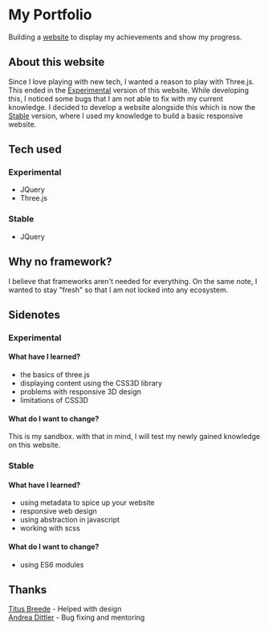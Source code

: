 # My Portfolio

Building a [website](https://jlcd.de) to display my achievements and show my progress.

## About this website

Since I love playing with new tech, I wanted a reason to play with Three.js.
This ended in the [Experimental](https://jlcd.de/de/experimental) version of this website.
While developing this, I noticed some bugs that I am not able to fix with my current knowledge.
I decided to develop a website alongside this which is now the [Stable](https://jlcd.de/de/stable) version, where I used my knowledge to build a basic responsive website.

## Tech used

### Experimental

- JQuery
- Three.js

### Stable

- JQuery

## Why no framework?

I believe that frameworks aren't needed for everything.
On the same note, I wanted to stay "fresh" so that I am not locked into any ecosystem.

## Sidenotes

### Experimental

#### What have I learned?

- the basics of three.js
- displaying content using the CSS3D library
- problems with responsive 3D design
- limitations of CSS3D

#### What do I want to change?

This is my sandbox. with that in mind, I will test my newly gained knowledge on this website.

### Stable

#### What have I learned?

- using metadata to spice up your website
- responsive web design
- using abstraction in javascript
- working with scss

#### What do I want to change?

- using ES6 modules

## Thanks

[Titus Breede](https://breede.sh) - Helped with design <br/>
[Andrea Dittler](https://webspezi.com) - Bug fixing and mentoring
